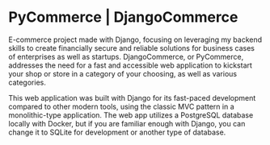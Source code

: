 # PyCommerce | DjangoCommerce

E-commerce project made with Django, focusing on leveraging my backend skills to create financially secure and reliable solutions for business cases of enterprises as well as startups. DjangoCommerce, or PyCommerce, addresses the need for a fast and accessible web application to kickstart your shop or store in a category of your choosing, as well as various categories.

This web application was built with Django for its fast-paced development compared to other modern tools, using the classic MVC pattern in a monolithic-type application. The web app utilizes a PostgreSQL database locally with Docker, but if you are familiar enough with Django, you can change it to SQLite for development or another type of database.
